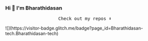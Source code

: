 ### Hi 👋 I'm Bharathidasan


<p align="center"><samp>
Check out my repos ⬇️  
  </samp>
</p>
![](https://visitor-badge.glitch.me/badge?page_id=Bharathidasan-tech.Bharathidasan-tech)

<!--
**Bharathidasan-tech/Bharathidasan-tech** is a ✨ _special_ ✨ repository because its `README.md` (this file) appears on your GitHub profile.

Here are some ideas to get you started:

- 🔭 I’m currently working on ...
- 🌱 I’m currently learning ...
- 👯 I’m looking to collaborate on ...
- 🤔 I’m looking for help with ...
- 💬 Ask me about ...
- 📫 How to reach me: ...
- 😄 Pronouns: ...
- ⚡ Fun fact: ...
-->
